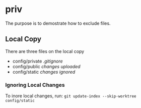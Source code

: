 # priv

The purpose is to demostrate how to exclude files.

## Local Copy
There are three files on the local copy
* config/private _.gitignore_
* config/public _changes uploaded_
* config/static _changes ignored_
 
### Ignoring Local Changes
To inore local changes, run: ```git update-index --skip-worktree config/static```
